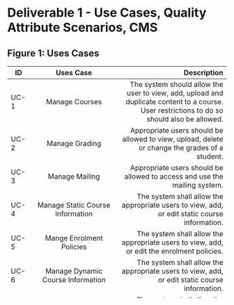 # Deliverable 1 - Use Cases, Quality Attribute Scenarios, CMS

## Figure 1: Uses Cases

| ID      | Uses Case                                 | Description  |
| --------|:-----------------------------------------:| ------------:|
| UC-1	  | Manage Courses                            | The system should allow the user to view, add, upload and duplicate content to a course. User restrictions to do so should also be allowed. |
| UC-2    | Manage Grading                            |  Appropriate users should be allowed to view, upload, delete or change the grades of a student.  |
| UC-3    | Manage Mailing                            | Appropriate users should be allowed to access and use the mailing system. |
| UC-4		| Manage Static Course Information          | The system shall allow the appropriate users to view, add, or edit static course information.
| UC-5		| Mange Enrolment Policies                  | The system shall allow the appropriate users to view, add, or edit the enrolment policies.
| UC-6		| Manage Dynamic Course Information         | The system shall allow the appropriate users to view, add, or edit static course information.
| UC-7		| Manage Student Teams                      | The system shall allow the appropriate users to view, add, or edit student teams.
| UC-8		| Manage Archives                           | Users should be able to view, use, duplicate a course/ system archive.
| UC-9		| Retrieve Course/Student Information       | Appropriate users should be able to view course information or the information of a student in that course.
| UC-10		| Attendance History                        | The system should allow the user to check the attendance history of a student.
| UC-11		| Subscribe/Unsubscribe Courses             | The system should allow students to subscribe/unsubscribe to a course.
| UC-12		| Submit Content                            | The system should allow a user to submit course content online.
| UC-13		| Send Messages                             | The system should allow a user to send messages to another user.
| UC-14		| Edit Student Information                  | The system should allow appropriate users to edit the student information for a course
| UC-15		| View Notifications                        | The system should allow all users to view course/system notifications
| UC-16		| Create/Restore Backups                    | The system should allow the maintainer to create backups and restore system if needed using previous backups.
| UC-17		| Limit System/File sizes                   | The system should allow the maintainer to limit file sizes being uplaoded by the lecturers or students
| UC-18		| Appoint Lecturers/Assistant               | The system should allow the appropriate users to appoint lecturers/assistant lecturers for a course
| UC-19		| Retrieve Educational/Personal Information | The system should allow the retrieval of education or personal information of any user.
| UC-20		| Restrict change of Information            | The system should allow the appropriate users to restrict the information that can be changed by any other uses.
